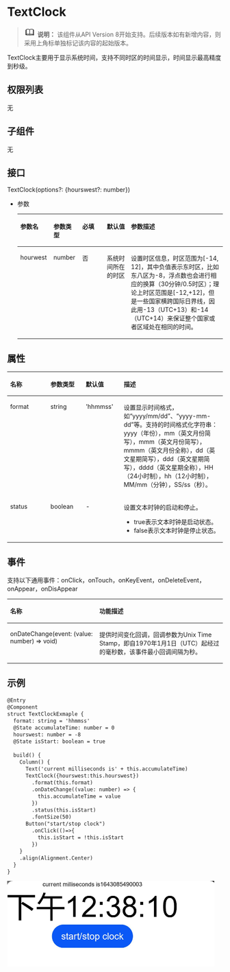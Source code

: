 # TextClock<a name="ZH-CN_TOPIC_0000001193075098"></a>

>![](../../public_sys-resources/icon-note.gif) **说明：** 
>该组件从API Version 8开始支持。后续版本如有新增内容，则采用上角标单独标记该内容的起始版本。

TextClock主要用于显示系统时间，支持不同时区的时间显示，时间显示最高精度到秒级。

## 权限列表<a name="section781125411508"></a>

无

## 子组件<a name="section53281531154915"></a>

无

## 接口<a name="section1989913519718"></a>

TextClock(options?: {hourswest?: number})

- 参数

  <table><thead align="left"><tr><th class="cellrowborder" valign="top" width="16.11%" id="mcps1.1.6.1.1"><p>参数名</p>
  </th>
  <th class="cellrowborder" valign="top" width="14.01%" id="mcps1.1.6.1.2"><p>参数类型</p>
  </th>
  <th class="cellrowborder" valign="top" width="11.99%" id="mcps1.1.6.1.3"><p>必填</p>
  </th>
  <th class="cellrowborder" valign="top" width="11.709999999999999%" id="mcps1.1.6.1.4"><p>默认值</p>
  </th>
  <th class="cellrowborder" valign="top" width="46.18%" id="mcps1.1.6.1.5"><p>参数描述</p>
  </th>
  </tr>
  </thead>
  <tbody><tr><td class="cellrowborder" valign="top" width="16.11%" headers="mcps1.1.6.1.1 "><p>hourwest</p>
  </td>
  <td class="cellrowborder" valign="top" width="14.01%" headers="mcps1.1.6.1.2 "><p>number</p>
  </td>
  <td class="cellrowborder" valign="top" width="11.99%" headers="mcps1.1.6.1.3 "><p>否</p>
  </td>
  <td class="cellrowborder" valign="top" width="11.709999999999999%" headers="mcps1.1.6.1.4 "><p>系统时间所在的时区</p>
  </td>
  <td class="cellrowborder" valign="top" width="46.18%" headers="mcps1.1.6.1.5 "><p>设置时区信息，时区范围为[-14, 12]，其中负值表示东时区，比如东八区为-8，浮点数也会进行相应的换算（30分钟/0.5时区）；理论上时区范围是[-12,+12]，但是一些国家横跨国际日界线，因此用-13（UTC+13）和-14（UTC+14）来保证整个国家或者区域处在相同的时间。</p>
  </td>
  </tbody>
  </table>


## 属性<a name="section18430105671014"></a>

<table><thead align="left"><tr><th class="cellrowborder" valign="top" width="18.72%" id="mcps1.1.5.1.1"><p>名称</p>
</th>
<th class="cellrowborder" valign="top" width="16.33%" id="mcps1.1.5.1.2"><p>参数类型</p>
</th>
<th class="cellrowborder" valign="top" width="17.62%" id="mcps1.1.5.1.3"><p>默认值</p>
</th>
<th class="cellrowborder" valign="top" width="47.33%" id="mcps1.1.5.1.4"><p>描述</p>
</th>
</tr>
</thead>
<tbody><tr><td class="cellrowborder" valign="top" width="18.72%" headers="mcps1.1.5.1.1 "><p>format</p>
</td>
<td class="cellrowborder" valign="top" width="16.33%" headers="mcps1.1.5.1.2 "><p>string</p>
</td>
<td class="cellrowborder" valign="top" width="17.62%" headers="mcps1.1.5.1.3 "><p>'hhmmss'</p>
</td>
<td class="cellrowborder" valign="top" width="47.33%" headers="mcps1.1.5.1.4 "><p>设置显示时间格式，如“yyyy/mm/dd”、“yyyy-mm-dd”等。支持的时间格式化字符串：yyyy（年份），mm（英文月份简写），mmm（英文月份简写），mmmm（英文月份全称），dd（英文星期简写），ddd（英文星期简写），dddd（英文星期全称），HH（24小时制），hh（12小时制），MM/mm（分钟），SS/ss（秒）。</p>
</td>
</tr>
<tr><td class="cellrowborder" valign="top" width="18.72%" headers="mcps1.1.5.1.1 "><p>status</p>
</td>
<td class="cellrowborder" valign="top" width="16.33%" headers="mcps1.1.5.1.2 "><p>boolean</p>
</td>
<td class="cellrowborder" valign="top" width="17.62%" headers="mcps1.1.5.1.3 "><p>-</p>
</td>
    <td class="cellrowborder" valign="top" width="47.33%" headers="mcps1.1.5.1.4 "><p>设置文本时钟的启动和停止。<ul>
        <li>true表示文本时钟是启动状态。</li><li>false表示文本时钟是停止状态。</li>
        </ul></p>
</td>
</tr>
</tbody>
</table>



## 事件<a name="section449664852016"></a>

支持以下通用事件：onClick，onTouch，onKeyEvent，onDeleteEvent，onAppear，onDisAppear

<table><thead align="left"><tr><th class="cellrowborder" colspan="2" valign="top" id="mcps1.1.4.1.1"><p>名称</p>
</th>
<th class="cellrowborder" valign="top" id="mcps1.1.4.1.2"><p>功能描述</p>
</th>
</tr>
</thead>
<tbody><tr><td class="cellrowborder" colspan="2" valign="top" headers="mcps1.1.4.1.1 "><p>onDateChange(event: (value: number) => void)</p>
</td>
<td class="cellrowborder" valign="top" headers="mcps1.1.4.1.2 "><p>提供时间变化回调，回调参数为Unix Time Stamp，即自1970年1月1日（UTC）起经过的毫秒数，该事件最小回调间隔为秒。</p>
</td>
</tr>
</tbody>	
</table>


## 示例<a name="section13800193662114"></a>

```
@Entry
@Component
struct TextClockExmaple {
  format: string = 'hhmmss'
  @State accumulateTime: number = 0
  hourswest: number = -8
  @State isStart: boolean = true

  build() {
    Column() {
      Text('current milliseconds is' + this.accumulateTime)
      TextClock({hourswest:this.hourswest})
        .format(this.format)
        .onDateChange((value: number) => {
          this.accumulateTime = value
        })
        .status(this.isStart)
        .fontSize(50)
      Button("start/stop clock")
        .onClick(()=>{
          this.isStart = !this.isStart
        })
    }
    .align(Alignment.Center)
  }
}
```

![](figures/textclock.png)

